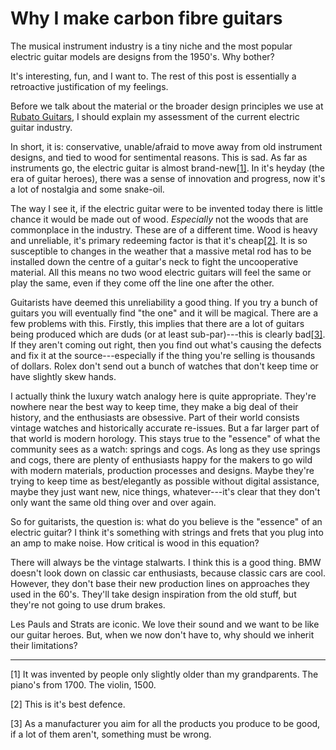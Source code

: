 <!--
---

title: Why I make carbon fibre guitars 
date: 2021-01-05
description: The musical instrument industry is incredibly niche and the most popular electric guitar models are designs from the 1950's. Why bother?

---
-->

# Why I make carbon fibre guitars

The musical instrument industry is a tiny niche and the most popular electric
guitar models are designs from the 1950's. Why bother?

It's interesting, fun, and I want to. The rest of this post is essentially a
retroactive justification of my feelings.

Before we talk about the material or the broader design principles we use at
<a href="https://www.rubato.guitars" class="text-blue-500 underline underline-offset-2 hover:underline-offset-4" target="_blank" >Rubato
Guitars</a>, I should explain my assessment of the current electric guitar
industry.

In short, it is: conservative, unable/afraid to move away from old instrument
designs, and tied to wood for sentimental reasons. This is sad. As far as
instruments go, the electric guitar is almost
brand-new<a href="#1" class="align-top text-xs text-stone-400">[1]</a>. In it's
heyday (the era of guitar heroes), there was a sense of innovation and progress,
now it's a lot of nostalgia and some snake-oil.

The way I see it, if the electric guitar were to be invented today there is
little chance it would be made out of wood. _Especially_ not the woods that are
commonplace in the industry. These are of a different time. Wood is heavy and
unreliable, it's primary redeeming factor is that it's
cheap<a href="#2" class="align-top text-xs text-stone-400">[2]</a>. It is so
susceptible to changes in the weather that a massive metal rod has to be
installed down the centre of a guitar's neck to fight the uncooperative
material. All this means no two wood electric guitars will feel the same or play
the same, even if they come off the line one after the other.

Guitarists have deemed this unreliability a good thing. If you try a bunch of
guitars you will eventually find "the one" and it will be magical. There are a
few problems with this. Firstly, this implies that there are a lot of guitars
being produced which are duds (or at least sub-par)---this is clearly
bad<a href="#3" class="align-top text-xs text-stone-400">[3]</a>. If they aren't
coming out right, then you find out what's causing the defects and fix it at the
source---especially if the thing you're selling is thousands of dollars. Rolex
don't send out a bunch of watches that don't keep time or have slightly skew
hands.

I actually think the luxury watch analogy here is quite appropriate. They're
nowhere near the best way to keep time, they make a big deal of their history,
and the enthusiasts are obsessive. Part of their world consists vintage watches
and historically accurate re-issues. But a far larger part of that world is
modern horology. This stays true to the "essence" of what the community sees as
a watch: springs and cogs. As long as they use springs and cogs, there are
plenty of enthusiasts happy for the makers to go wild with modern materials,
production processes and designs. Maybe they're trying to keep time as
best/elegantly as possible without digital assistance, maybe they just want new,
nice things, whatever---it's clear that they don't only want the same old thing
over and over again.

So for guitarists, the question is: what do you believe is the "essence" of an
electric guitar? I think it's something with strings and frets that you plug
into an amp to make noise. How critical is wood in this equation?

There will always be the vintage stalwarts. I think this is a good thing. BMW
doesn't look down on classic car enthusiasts, because classic cars are cool.
However, they don't base their new production lines on approaches they used in
the 60's. They'll take design inspiration from the old stuff, but they're not
going to use drum brakes.

Les Pauls and Strats are iconic. We love their sound and we want to be like our
guitar heroes. But, when we now don't have to, why should we inherit their
limitations?

---

<span id="1">[1]</span> It was invented by people only slightly older than my
grandparents. The piano's from 1700. The violin, 1500.

<span id="2">[2]</span> This is it's best defence.

<span id="3">[3]</span> As a manufacturer you aim for all the products you
produce to be good, if a lot of them aren't, something must be wrong.
